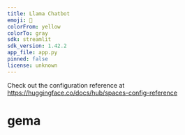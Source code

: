 ```yaml
---
title: Llama Chatbot
emoji: 🏃
colorFrom: yellow
colorTo: gray
sdk: streamlit
sdk_version: 1.42.2
app_file: app.py
pinned: false
license: unknown
---
```


Check out the configuration reference at https://huggingface.co/docs/hub/spaces-config-reference
# gema

